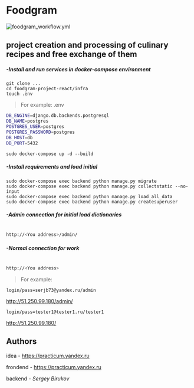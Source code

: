 # Foodgram
![foodgram_workflow.yml](https://github.com/serjb1973/foodgram-project-react/actions/workflows/main.yml/badge.svg)
## project creation and processing of culinary recipes and free exchange of them
##### _-Install and run services in docker-compose environment_
```
git clone ...
cd foodgram-project-react/infra
touch .env
```
> For example: .env
```sh
DB_ENGINE=django.db.backends.postgresql
DB_NAME=postgres
POSTGRES_USER=postgres
POSTGRES_PASSWORD=postgres
DB_HOST=db
DB_PORT=5432
```
```sudo docker-compose up -d --build```
##### _-Install requirements and load initial_
```
sudo docker-compose exec backend python manage.py migrate
sudo docker-compose exec backend python manage.py collectstatic --no-input
sudo docker-compose exec backend python manage.py load_all_data
sudo docker-compose exec backend python manage.py createsuperuser
```
##### _-Admin connection for initial load dictionaries_
#
```sh
http://<You address>/admin/
```
##### _-Normal connection for work_
#
```sh
http://<You address>
```
> For example:

```login/pass=serjb73@yandex.ru/admin```

http://51.250.99.180/admin/


```login/pass=tester1@tester1.ru/tester1```

http://51.250.99.180/

## Authors

idea - https://practicum.yandex.ru

frondend - https://practicum.yandex.ru

backend - _Sergey Birukov_
